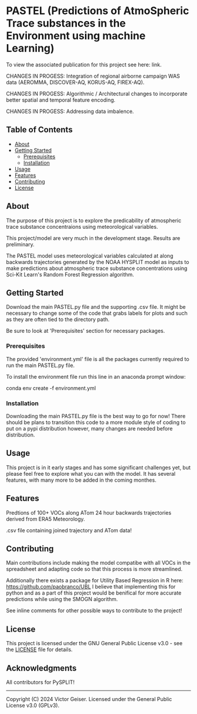 # PASTEL (Predictions of AtmoSpheric Trace substances in the Environment using machine Learning)

To view the associated publication for this project see here: link.

CHANGES IN PROGESS: Integration of regional airborne campaign WAS data (AEROMMA, DISCOVER-AQ, KORUS-AQ, FIREX-AQ).

CHANGES IN PROGESS: Algorithmic / Architectural changes to incorporate better spatial and temporal feature encoding.

CHANGES IN PROGESS: Addressing data imbalence.

## Table of Contents

- [About](#about)
- [Getting Started](#getting-started)
  - [Prerequisites](#prerequisites)
  - [Installation](#installation)
- [Usage](#usage)
- [Features](#features)
- [Contributing](#contributing)
- [License](#license)

## About

The purpose of this project is to explore the predicability of atmospheric trace substance concentraions using meteorological variables.

This project/model are very much in the development stage. Results are preliminary.

The PASTEL model uses meteorological variables calculated at along backwards trajectories generated by the NOAA HYSPLIT model as inputs to make predictions about atmospheric trace substance concentrations
  using Sci-Kit Learn's Random Forest Regression algorithm.

## Getting Started

Download the main PASTEL.py file and the supporting .csv file. It might be necessary to change some of the code that grabs labels for plots and such as they are often tied to the directory path. 

Be sure to look at 'Prerequisites' section for necessary packages.

### Prerequisites

The provided 'environment.yml' file is all the packages currently required to run the main PASTEL.py file. 

To install the environment file run this line in an anaconda prompt window:

  conda env create -f environment.yml

### Installation

Downloading the main PASTEL.py file is the best way to go for now! There should be plans to transition this code to a more module style of coding to put on a pypi distribution however, many changes are needed before distribution.

## Usage

This project is in it early stages and has some significant challenges yet, but please feel free to explore what you can with the model. It has several features, with many more to be added in the coming monthes.

## Features

Predtions of 100+ VOCs along ATom 24 hour backwards trajectories derived from ERA5 Meteorology.

.csv file containing joined trajectory and ATom data!

## Contributing

Main contributions include making the model compatibe with all VOCs in the spreadsheet and adapting code so that this process is more streamlined. 

Additionally there exists a package for Utility Based Regression in R here: https://github.com/paobranco/UBL I believe that implementing this for python and as a part of this project would be benifical for more accurate predictions while using the SMOGN algorithm.

See inline comments for other possible ways to contribute to the project!

## License

This project is licensed under the GNU General Public License v3.0 - see the [LICENSE](LICENSE) file for details.

## Acknowledgments

All contributors for PySPLIT!

---


Copyright (C) 2024  Victor Geiser. Licensed under the General Public License v3.0 (GPLv3).
